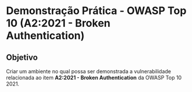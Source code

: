 # Demonstração Prática - OWASP Top 10 (A2:2021 - Broken Authentication)

## Objetivo  
Criar um ambiente no qual possa ser demonstrada a vulnerabilidade relacionada ao item **A2:2021 - Broken Authentication** da OWASP Top 10 2021.  
